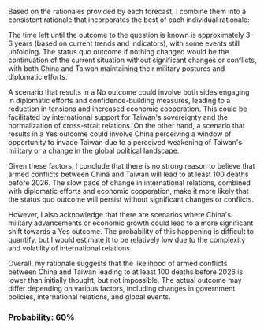 Based on the rationales provided by each forecast, I combine them into a consistent rationale that incorporates the best of each individual rationale:

The time left until the outcome to the question is known is approximately 3-6 years (based on current trends and indicators), with some events still unfolding. The status quo outcome if nothing changed would be the continuation of the current situation without significant changes or conflicts, with both China and Taiwan maintaining their military postures and diplomatic efforts.

A scenario that results in a No outcome could involve both sides engaging in diplomatic efforts and confidence-building measures, leading to a reduction in tensions and increased economic cooperation. This could be facilitated by international support for Taiwan's sovereignty and the normalization of cross-strait relations. On the other hand, a scenario that results in a Yes outcome could involve China perceiving a window of opportunity to invade Taiwan due to a perceived weakening of Taiwan's military or a change in the global political landscape.

Given these factors, I conclude that there is no strong reason to believe that armed conflicts between China and Taiwan will lead to at least 100 deaths before 2026. The slow pace of change in international relations, combined with diplomatic efforts and economic cooperation, make it more likely that the status quo outcome will persist without significant changes or conflicts.

However, I also acknowledge that there are scenarios where China's military advancements or economic growth could lead to a more significant shift towards a Yes outcome. The probability of this happening is difficult to quantify, but I would estimate it to be relatively low due to the complexity and volatility of international relations.

Overall, my rationale suggests that the likelihood of armed conflicts between China and Taiwan leading to at least 100 deaths before 2026 is lower than initially thought, but not impossible. The actual outcome may differ depending on various factors, including changes in government policies, international relations, and global events.

### Probability: 60%